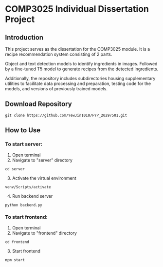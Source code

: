 # COMP3025 Individual Dissertation Project

## Introduction
This project serves as the dissertation for the COMP3025 module. It is a recipe recommendation system consisting of 2 parts.

Object and text detection models to identify ingredients in images. Followed by a fine-tuned T5 model to generate recipes from the detected ingredients. 

Additionally, the repository includes subdirectories housing supplementary utilities to facilitate data processing and preparation, testing code for the models, and versions of previously trained models.

## Download Repository
```
git clone https://github.com/YewJin1010/FYP_20297501.git
```

## How to Use
### To start server: 
1. Open terminal
2. Navigate to "server" directory
```
cd server
```
3. Activate the virtual environment
```
venv/Scripts/activate
```
4. Run backend server
```
python backend.py
```

### To start frontend:
1. Open terminal
2. Navigate to "frontend" directory
```
cd frontend
```
3. Start frontend
```
npm start
```



